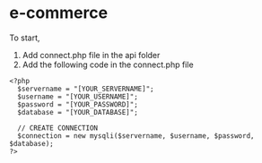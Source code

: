# e-commerce

To start,
1. Add connect.php file in the api folder
2. Add the following code in the connect.php file

```
<?php
  $servername = "[YOUR_SERVERNAME]";
  $username = "[YOUR_USERNAME]";
  $password = "[YOUR_PASSWORD]";
  $database = "[YOUR_DATABASE]";
  
  // CREATE CONNECTION
  $connection = new mysqli($servername, $username, $password, $database);
?>
```
